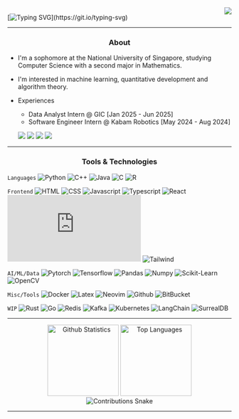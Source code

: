 <img align="right" src="https://visitor-badge.laobi.icu/badge?page_id=yhanyi.yhanyi" />

[![Typing SVG](https://readme-typing-svg.demolab.com?font=JetBrains+Mono&size=30&duration=2500&pause=1000&vCenter=true&random=false&width=435&lines=Hello!+%F0%9F%91%8B;I'm+Yeoh+Han+Yi.)](https://git.io/typing-svg)

<hr/>

<h3 align="center">About</h3>

- I'm a sophomore at the National University of Singapore, studying Computer Science with a second major in Mathematics.
- I'm interested in machine learning, quantitative development and algorithm theory.
- Experiences
    - Data Analyst Intern @ GIC [Jan 2025 - Jun 2025]
    - Software Engineer Intern @ Kabam Robotics [May 2024 - Aug 2024]

    <a target="_blank" href="mailto:yeohhanyi0916@gmail.com"><img src="https://img.shields.io/badge/Gmail-D14836?style=flat&logo=Gmail&logoColor=white"/></a>
    <a href="https://www.linkedin.com/in/yeoh-han-yi/" target="_blank"><img src="https://img.shields.io/badge/LinkedIn-0077B5?style=flat&logo=Linkedin&logoColor=white"/></a>
    <a href="https://yeohhanyi.dev" target="_blank"><img src="https://img.shields.io/badge/Website-000000?style=flat&logo=Vercel&logoColor=white"/></a>
    <a href="https://codeforces.com/profile/yeohhanyi" target="_blank"><img src="https://img.shields.io/badge/Codeforces-1F8ACB?style=flat&logo=Codeforces&logoColor=white"/></a>
<hr/>

<h3 align="center">Tools & Technologies</h3>

`Languages`
![Python](https://img.shields.io/badge/Python_★★★-black?style=flat-square&logo=python)
![C++](https://img.shields.io/badge/C++_★★★-black?style=flat-square&logo=cplusplus)
![Java](https://img.shields.io/badge/Java_★★☆-black?style=flat-square&logo=openjdk)
![C](https://img.shields.io/badge/C_★★☆-black?style=flat-square&logo=c)
![R](https://img.shields.io/badge/R_★☆☆-black?style=flat-square&logo=r)

`Frontend`
![HTML](https://img.shields.io/badge/HTML_★☆☆-black?style=flat-square&logo=html5)
![CSS](https://img.shields.io/badge/CSS_★☆☆-black?style=flat-square&logo=css3)
![Javascript](https://img.shields.io/badge/Javascript_★★☆-black?style=flat-square&logo=javascript)
![Typescript](https://img.shields.io/badge/Typescript_★★☆-black?style=flat-square&logo=typescript)
![React](https://img.shields.io/badge/React_★★☆-black?style=flat-square&logo=react)
![NextJS](https://img.shields.io/badge/NextJS_★★☆-black?style=flat-square&logo=next.js)
![Tailwind](https://img.shields.io/badge/Tailwind_★★☆-black?style=flat-square&logo=tailwindcss)

`AI/ML/Data`
![Pytorch](https://img.shields.io/badge/Pytorch_★★☆-black?style=flat-square&logo=pytorch)
![Tensorflow](https://img.shields.io/badge/Tensorflow_★☆☆-black?style=flat-square&logo=tensorflow)
![Pandas](https://img.shields.io/badge/Pandas_★★☆-black?style=flat-square&logo=pandas)
![Numpy](https://img.shields.io/badge/Numpy_★★☆-black?style=flat-square&logo=numpy)
![Scikit-Learn](https://img.shields.io/badge/ScikitLearn_★★☆-black?style=flat-square&logo=scikitlearn)
![OpenCV](https://img.shields.io/badge/OpenCV_★★☆-black?style=flat-square&logo=opencv)

`Misc/Tools`
![Docker](https://img.shields.io/badge/Docker_★☆☆-black?style=flat-square&logo=docker)
![Latex](https://img.shields.io/badge/Latex_★★★-black?style=flat-square&logo=latex)
![Neovim](https://img.shields.io/badge/Neovim_★★☆-black?style=flat-square&logo=neovim)
![Github](https://img.shields.io/badge/Github_★★☆-black?style=flat-square&logo=github)
![BitBucket](https://img.shields.io/badge/BitBucket_★☆☆-black?style=flat-square&logo=bitbucket)

`WIP`
![Rust](https://img.shields.io/badge/Rust_★☆☆-black?style=flat-square&logo=rust)
![Go](https://img.shields.io/badge/Go_☆☆☆-black?style=flat-square&logo=go)
![Redis](https://img.shields.io/badge/Redis_☆☆☆-black?style=flat-square&logo=redis)
![Kafka](https://img.shields.io/badge/Kafka_☆☆☆-black?style=flat-square&logo=apachekafka)
![Kubernetes](https://img.shields.io/badge/Kubernetes_☆☆☆-black?style=flat-square&logo=kubernetes)
![LangChain](https://img.shields.io/badge/LangChain_☆☆☆-black?style=flat-square&logo=langchain)
![SurrealDB](https://img.shields.io/badge/SurrealDB_☆☆☆-black?style=flat-square&logo=surrealdb)

<hr/>

<div align="center">
    <img height=160 src="https://yhanyi-github-readme-stats.vercel.app/api?username=yhanyi&show_icons=true&theme=tokyonight&border_radius=10" alt="Github Statistics" />
    <img height=160 src="https://yhanyi-github-readme-stats.vercel.app/api/top-langs/?username=yhanyi&hide=jupyter%20notebook&layout=compact&langs_count=10&theme=tokyonight&border_radius=10&size_weight=0.5&count_weight=0.5&" alt="Top Languages" />
</div>

<div align="center">
    <img alt="Contributions Snake" src="https://raw.githubusercontent.com/yhanyi/yhanyi/output/github-contribution-grid-snake.svg" />
</div>

<hr/>
